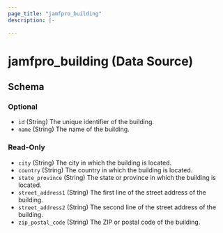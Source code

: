 ```yaml
---
page_title: "jamfpro_building"
description: |-
  
---
```


# jamfpro_building (Data Source)


<!-- schema generated by tfplugindocs -->
## Schema

### Optional

- `id` (String) The unique identifier of the building.
- `name` (String) The name of the building.

### Read-Only

- `city` (String) The city in which the building is located.
- `country` (String) The country in which the building is located.
- `state_province` (String) The state or province in which the building is located.
- `street_address1` (String) The first line of the street address of the building.
- `street_address2` (String) The second line of the street address of the building.
- `zip_postal_code` (String) The ZIP or postal code of the building.